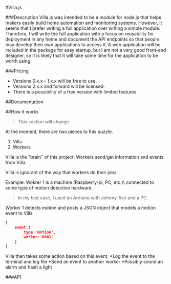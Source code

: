 #Villa.js

###Description
Villa.js was intended to be a module for node.js that helps makers easily build home automation and monitoring systems.
However, it seems that I prefer writing a full application over writing a simple module. Therefore, I will write the full application with a focus on 
reusability for deployment in any home and document the API endpoints so that people may develop their own applications to access it. A web
application will be included in the package for easy startup, but I am not a very good front-end designer, so it is likely that it will take some time
for the application to be worth using.

###Pricing
* Versions 0.x.x - 1.x.x will be free to use.
* Versions 2.x.x and forward will be licensed.
* There is a possibility of a free version with limited features

##Documentation

##How it works
>This section will change

At the moment, there are two pieces to this puzzle.
1. Villa
2. Workers

Villa is the "brain" of this project.
Workers send/get information and events from Villa

Villa is ignorant of the way that workers do their jobs.

Example:
Wokrer 1 is a machine \(Raspberry-pi, PC, etc.)\ connected to some type of motion detection hardware.
>In my test case, I used an Arduino with Johnny-five and a PC.

Worker 1 detects motion and posts a JSON object that models a motion event to Villa
```json
{
    event:{
        type:'motion',
        worker:'0001'
    }
}
```
Villa then takes some action based on this event.
    *Log the event to the terminal and log file
    *Send an event to another worker
        *Possibly sound an alarm and flash a light

###API
